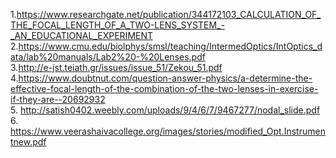 1.https://www.researchgate.net/publication/344172103_CALCULATION_OF_THE_FOCAL_LENGTH_OF_A_TWO-LENS_SYSTEM_-_AN_EDUCATIONAL_EXPERIMENT <br>
2.https://www.cmu.edu/biolphys/smsl/teaching/IntermedOptics/IntOptics_data/lab%20manuals/Lab2%20-%20Lenses.pdf<br>
3.http://e-jst.teiath.gr/issues/issue_51/Zekou_51.pdf <br>
4.https://www.doubtnut.com/question-answer-physics/a-determine-the-effective-focal-length-of-the-combination-of-the-two-lenses-in-exercise-if-they-are--20692932 <br>
5. http://satish0402.weebly.com/uploads/9/4/6/7/9467277/nodal_slide.pdf <br>
6. https://www.veerashaivacollege.org/images/stories/modified_Opt.Instrumentnew.pdf 
